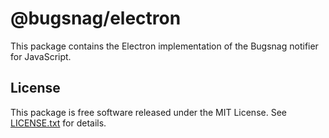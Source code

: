 # @bugsnag/electron

This package contains the Electron implementation of the Bugsnag notifier for JavaScript.

## License

This package is free software released under the MIT License. See [LICENSE.txt](./LICENSE.txt) for details.
